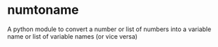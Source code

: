 # numtoname
A python module to convert a number or list of numbers into a variable name or list of variable names (or vice versa)
